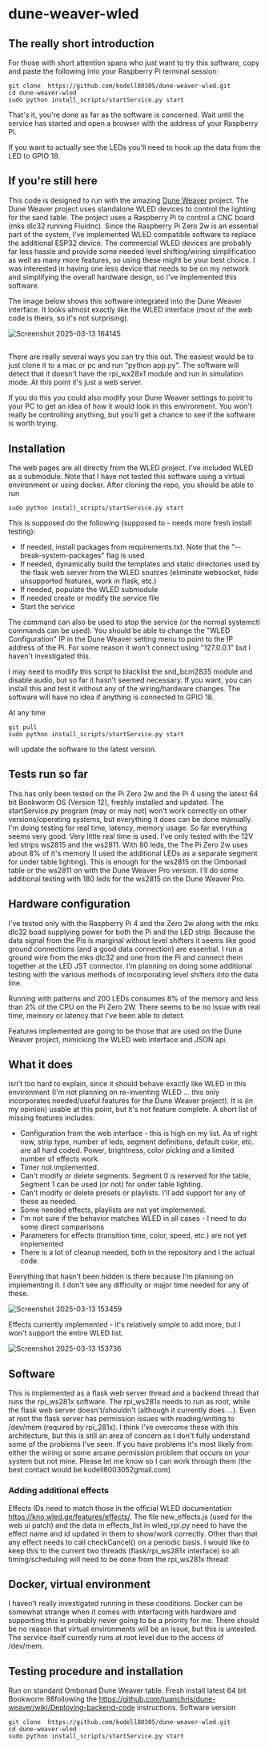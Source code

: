 # dune-weaver-wled

## The really short introduction

For those with short attention spans who just want to try this software, copy and paste the following into your Raspberry Pi terminal session:
```
git clone  https://github.com/kodell80305/dune-weaver-wled.git
cd dune-weaver-wled
sudo python install_scripts/startService.py start
```
That's it, you're done as far as the software is concerned.  Wait until the service has started and open a browser with the address of your Raspberry Pi.

If you want to actually see the LEDs you'll need to hook up the data from the LED to GPIO 18.

## If you're still here

This code is designed to run with the amazing [Dune Weaver](https://github.com/tuanchris/dune-weaver) project.  The Dune Weaver project uses standalone WLED devices to control the lighting for the sand table.   The project uses a Raspberry Pi to control a CNC board (mks dlc32 running Fluidnc).   Since the Raspberry Pi Zero 2w is an essential part of the system, I've implemented WLED compatible software to replace the additional ESP32 device.  The commercial WLED devices are probably far less hassle and provide some needed level shifting/wiring simplification as well as many more features, so using these might be your best choice.   I was interested in having one less device that needs to be on my network and simplifying the overall hardware design, so I've implemented this software.

The image below shows this software integrated into the Dune Weaver interface.  It looks almost exactly like the WLED interface (most of the web code is theirs, so it's not surprising).  

![Screenshot 2025-03-13 164145](https://github.com/user-attachments/assets/1a2445e7-8293-41fc-a84b-e79efbb004a6)

##
There are really several ways you can try this out.  The easiest would be to just clone it to a mac or pc and run "python app.py".  The software will detect that it doesn't have the rpi_wx28x1 module and run in simulation mode.   At this point it's just a web server.

If you do this you could also modify your Dune Weaver settings to point to your PC to get an idea of how it would look in this environment.  You won't really be controlling anything, but you'll get a chance to see if the software is worth trying.


## Installation

The web pages are all directly from the WLED project.  I've included WLED as a submodule. Note that I have not tested this software using a virtual environment or using docker.  After cloning the repo, you should be able to run 

```
sudo python install_scripts/startService.py start
```


This is supposed do the following (supposed to - needs more fresh install testing):

* If needed, install packages from requirements.txt.  Note that the "--break-system-packages" flag is used.
* If needed, dynamically build the templates and static directories used by the flask web server from the WLED sources (eliminate websocket, hide unsupported features, work in flask, etc.)
* If needed, populate the WLED submodule
* If needed create or modify the service file
* Start the service
  
The command can also be used to stop the service (or the normal systemctl commands can be used).   You should be able to change the "WLED Configuration" IP in the Dune Weaver setting menu to point to the IP address of the Pi.  For some reason it won't connect using "127.0.0.1" but I haven't investigated this.

I may need to  modify this script to blacklist the snd_bcm2835 module and disable audio, but so far it hasn't seemed necessary.   If you want, you can install this and test it without any of the wiring/hardware changes.   The software will have no idea if anything is connected to GPIO 18.

At any time
```
git pull
sudo python install_scripts/startService.py start
```
will update the software to the latest version.


## Tests run so far
This has only been tested on the Pi Zero 2w and the Pi 4 using the latest 64 bit Bookworm OS (Version 12), freshly installed and updated.   The startService.py program (may or may not) won't work correctly on other versions/operating systems, but everything it does can be done manually.   I'm doing testing for real time, latency, memory usage.  So far everything seems very good.  Very little real time is used.  I've only tested with the 12V led strips ws2815 and the ws2811.   With 80 leds,  the The Pi Zero 2w uses about 8% of it's memory (I used the additional LEDs as a separate segment for under table lighting).   This is enough for the ws2815 on the Ombonad table or the ws2811 on with the Dune Weaver Pro version.   I'll do some additional testing with 180 leds for the ws2815 on the Dune Weaver Pro.

## Hardware configuration

I've tested only with the Raspberry Pi 4 and the Zero 2w along with the mks dlc32 boad supplying power for both the Pi and the LED strip.   Because the data signal from the Pis is marginal without level shifters it seems like good ground connections (and a good data connection) are essential.  I run a ground wire from the mks dlc32 and one from the Pi and connect them together at the LED JST connector.   I'm planning on doing some additional testing with the various methods of incorporating level shifters into the data line.

Running with patterns and 200 LEDs consumes 8% of the memory and less than 2% of the CPU on the Pi Zero 2W.   There seems to be no issue with real time, memory or latency that I've been able to detect.

Features implemented are going to be those that are used on the Dune Weaver project, mimicking the WLED web interface and JSON api.

## What it does
Isn't too hard to explain, since it should behave exactly like WLED in this environment (I'm not planning on re-inventing WLED ... this only incorporates needed/useful features for the Dune Weaver project).   It is (in my opinion) usable at this point, but it's not feature complete.  A short list of missing features includes:

* Configuration from the web interface - this is high on my list.  As of right now, strip type, number of leds, segment definitions, default color, etc. are all hard coded.  Power, brightness, color picking and a limited number of effects work.
* Timer not implemented.
* Can't modify or delete segments.  Segment 0 is reserved for the table, Segment 1 can be used (or not) for under table lighting.  
* Can't modify or delete presets or playlists.  I'll add support for any of these as needed.
* Some needed effects, playlists are not yet implemented.
* I'm not sure if the behavior matches WLED in all cases - I need to do some direct comparisons
* Parameters for effects (transition time, color, speed, etc.) are not yet implemented
* There is a lot of cleanup needed, both in the repository and I the actual code.

Everything that hasn't been hidden is there  because I'm planning on implementing it.  I don't see any difficulty or major time needed for any of these.

![Screenshot 2025-03-13 153459](https://github.com/user-attachments/assets/d07e8e04-9c14-45f4-9f9e-44ea58be0062)


Effects currently implemented - it's relatively simple to add more, but I won't support the entire WLED list.

![Screenshot 2025-03-13 153736](https://github.com/user-attachments/assets/a71a28f3-fded-46dc-bcdf-b3394b0f462a)

## Software

This is implemented as a flask web server thread and a backend thread that runs the rpi_ws281x software.  The rpi_ws281x needs to run as root, while the flask web server doesn't/shouldn't (although it currently does ...).   Even at root the flask server has permission issues with reading/writing to /dev/mem (required by rpi_281x).  I think I've overcome these with this architecture, but this is still an area of concern as I don't fully understand some of the problems I've seen.  If you have problems it's most likely from either the wiring or some arcane permission problem that occurs on your system but not mine.  Please let me know so I can work through them (the best contact would be kodell8003052gmail.com)

### Adding additional effects

Effects IDs need to match those in the official WLED documentation https://kno.wled.ge/features/effects/.   The file new_effects.js (used for the web ui patch) and the data in effects_list in wled_rpi.py need to have the effect name and id updated in them to show/work correctly.   Other than that any effect needs to call checkCancel() on a periodic basis.  I would like to keep this to the current two threads (flask/rpi_ws281x interface) so all timing/scheduling will need to be done from the rpi_ws281x thread

## Docker, virtual environment

I haven't really investigated running in these conditions.   Docker can be somewhat strange when it comes with interfacing with hardware and supporting this is probably never going to be a priority for me.  There should be no reason that virtual environments will be an issue, but this is untested.  The service itself currently runs at root level due to the access of /dev/mem.  

## Testing procedure and installation

Run on standard Ombonad Dune Weaver table.   Fresh install latest 64 bit Bookworm 88following the https://github.com/tuanchris/dune-weaver/wiki/Deploying-backend-code instructions.   Software version <??>
```
git clone  https://github.com/kodell80305/dune-weaver-wled.git
cd dune-weaver-wled
sudo python install_scripts/startService.py start
```








